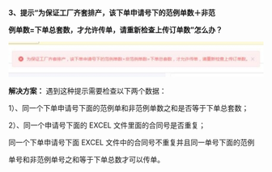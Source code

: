 <a name="bookmark62"></a>**3、提示“为保证工厂齐套排产，该下单申请号下的范例单数＋非范**

**例单数=下单总套数，才允许传单，请重新检查上传订单数”怎么办？**

![](Aspose.Words.dbf460d9-f676-43ad-8eec-8bbac9104c08.003.jpeg)


**解决方案：** 遇到这种提示需要检查以下两个数据：

1）、同一个下单申请号下面的范例单和非范例单数之和是否等于下单总套数；

2）、同一个申请号下面的 EXCEL 文件里面的合同号是否重复；

同一个下单申请号下面 EXCEL 文件中的合同号不重复并且同一单号下面的范例

单号和非范例单号之和等于下单总数才可以传单。
